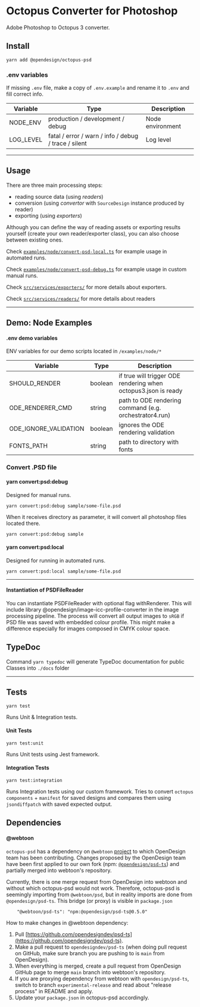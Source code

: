 # Octopus Converter for Photoshop

Adobe Photoshop to Octopus 3 converter.

## Install

```
yarn add @opendesign/octopus-psd
```

### .env variables

If missing `.env` file, make a copy of `.env.example` and rename it to `.env` and fill correct info.

| Variable  | Type                                                 | Description      |
| --------- | ---------------------------------------------------- | ---------------- |
| NODE_ENV  | production / development / debug                     | Node environment |
| LOG_LEVEL | fatal / error / warn / info / debug / trace / silent | Log level        |

---

## Usage

There are three main processing steps:

- reading source data (using _readers_)
- conversion (using _convertor_ with `SourceDesign` instance produced by reader)
- exporting (using _exporters_)

Although you can define the way of reading assets or exporting results yourself (create your own reader/exporter class), you can also choose between existing ones.

Check [`examples/node/convert-psd-local.ts`](./examples/node/convert-api-local.ts) for example usage in automated runs.

Check [`examples/node/convert-psd-debug.ts`](./examples/node/convert-api-debug.ts) for example usage in custom manual runs.

Check [`src/services/exporters/`](./src/services/exporters/) for more details about exporters.

Check [`src/services/readers/`](./src/services/readers/) for more details about readers

---

## Demo: Node Examples

#### .env demo variables

ENV variables for our demo scripts located in `/examples/node/*`

| Variable              | Type    | Description                                                    |
| --------------------- | ------- | -------------------------------------------------------------- |
| SHOULD_RENDER         | boolean | if true will trigger ODE rendering when octopus3.json is ready |
| ODE_RENDERER_CMD      | string  | path to ODE rendering command (e.g. orchestrator4.run)         |
| ODE_IGNORE_VALIDATION | boolean | ignores the ODE rendering validation                           |
| FONTS_PATH            | string  | path to directory with fonts                                   |

### Convert .PSD file

#### yarn convert:psd:debug

Designed for manual runs.

```
yarn convert:psd:debug sample/some-file.psd
```

When it receives directory as parameter, it will convert all photoshop files located there.

```
yarn convert:psd:debug sample
```

#### yarn convert:psd:local

Designed for running in automated runs.

```
yarn convert:psd:local sample/some-file.psd
```

---

#### Instantiation of PSDFileReader

You can instantiate PSDFileReader with optional flag withRenderer.
This will include library @opendesign/image-icc-profile-converter in the image processing pipeline.
The process will convert all output images to `sRGB` if PSD file was saved with embedded colour profile. This might make a difference especially for images composed in CMYK colour space.

## TypeDoc

Command `yarn typedoc` will generate TypeDoc documentation for public Classes into `./docs` folder

---

## Tests

```
yarn test
```

Runs Unit & Integration tests.

#### Unit Tests

```
yarn test:unit
```

Runs Unit tests using Jest framework.

#### Integration Tests

```
yarn test:integration
```

Runs Integration tests using our custom framework.
Tries to convert `octopus components` + `manifest` for saved designs and compares them using `jsondiffpatch` with saved expected output.

## Dependencies

#### @webtoon

`octopus-psd` has a dependency on `@webtoon` [project](https://github.com/webtoon/psd) to which OpenDesign team has been contributing. Changes proposed by the OpenDesign team have been first applied to our own fork (npm: [`@opendesign/psd-ts`](https://www.npmjs.com/package/@opendesign/psd-ts)) and partially merged into webtoon's repository.

Currently, there is one merge request from OpenDesign into webtoon and without which octopus-psd would not work. Therefore, octopus-psd is seemingly importing from `@webtoon/psd`, but in reality imports are done from `@opendesign/psd-ts`. This bridge (or proxy) is visible in `package.json`

```
    "@webtoon/psd-ts": "npm:@opendesign/psd-ts@0.5.0"
```

How to make changes in @webtoon dependency:

1. Pull [https://github.com/opendesigndev/psd-ts](https://github.com/opendesigndev/psd-ts).
2. Make a pull request to `opendesigndev/psd-ts` (when doing pull request on GitHub, make sure branch you are pushing to is `main` from OpenDesign).
3. When everything is merged, create a pull request from OpenDesign GitHub page to merge `main` branch into webtoon's repository.
4. If you are proxying dependency from webtoon with `opendesign/psd-ts`, switch to branch `experimental-release`  and read about "release process" in README and apply.
5. Update your `package.json` in octopus-psd accordingly.
